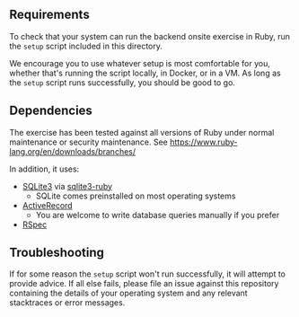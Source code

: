## Requirements

To check that your system can run the backend onsite exercise in Ruby, run the
`setup` script included in this directory.

We encourage you to use whatever setup is most comfortable for you, whether
that's running the script locally, in Docker, or in a VM. As long as the `setup`
script runs successfully, you should be good to go.


## Dependencies

The exercise has been tested against all versions of Ruby under normal
maintenance or security maintenance. See
https://www.ruby-lang.org/en/downloads/branches/

In addition, it uses:
* [SQLite3](https://www.sqlite.org/index.html) via [sqlite3-ruby](https://rubygems.org/gems/sqlite3/versions/1.3.11)
    * SQLite comes preinstalled on most operating systems
* [ActiveRecord](https://guides.rubyonrails.org/active_record_basics.html)
    * You are welcome to write database queries manually if you prefer
* [RSpec](https://rspec.info/)


## Troubleshooting

If for some reason the `setup` script won't run successfully, it will attempt to
provide advice. If all else fails, please file an issue against this repository
containing the details of your operating system and any relevant stacktraces or
error messages.
